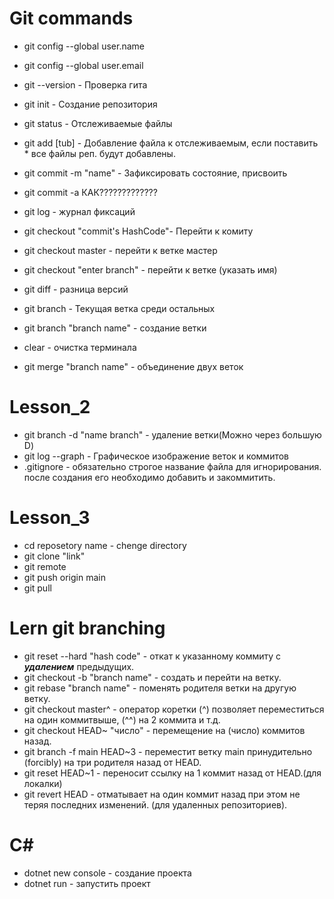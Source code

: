 # Git commands
* git config --global user.name
* git config --global user.email

* git --version                   - Проверка гита
* git init                        - Создание репозитория
* git status                      - Отслеживаемые файлы
* git add [tub]                   - Добавление файла к отслеживаемым, если поставить * все файлы реп. будут добавлены.
* git commit -m "name"            - Зафиксировать состояние, присвоить 
* git commit -a                 КАК?????????????
* git log                         - журнал фиксаций
* git checkout "commit's HashCode"- Перейти к комиту
* git checkout master             - перейти к ветке мастер
* git checkout "enter branch"     - перейти к ветке (указать имя)
* git diff                        - разница версий
* git branch                      - Текущая ветка среди остальных
* git branch "branch name"        - создание ветки
* clear                           - очистка терминала
* git merge "branch name"         - объединение двух веток
# Lesson_2
* git branch -d "name branch"     - удаление ветки(Можно через большую D)
* git log --graph                 - Графическое изображение веток и коммитов
* .gitignore                      - обязательно строгое название файла для игнорирования. после создания его необходимо добавить и закоммитить. 
# Lesson_3
* cd reposetory name               - chenge directory 
* git clone "link"
* git remote
* git push origin main
* git pull

# Lern git branching

* git reset --hard "hash code"    - откат к указанному коммиту с __*удалением*__ предыдущих.
*  git checkout -b "branch name"  - создать и перейти на ветку.
* git rebase "branch name"        - поменять родителя ветки на другую ветку. 
* git checkout master^            - оператор коретки (^) позволяет переместиться на один коммитвыше, (^^) на 2 коммита и т.д.
* git checkout HEAD~ "число"      - перемещение на (число) коммитов назад. 
* git branch -f main HEAD~3       - переместит ветку main принудительно (forcibly) на три родителя назад от HEAD.
* git reset HEAD~1                - переносит ссылку на 1 коммит назад от HEAD.(для локалки)
* git revert HEAD                 - отматывает на один коммит назад при этом не теряя последних изменений. (для удаленных репозиториев).

# C#
* dotnet new console              - создание проекта
* dotnet run                      - запустить проект

